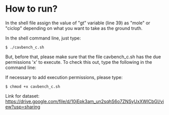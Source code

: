 
# How to run?
In the shell file assign the value of "gt" variable (line 39) as "mole" or "ciclop" depending on what you want to take as the ground truth.

In the shell command line, just type:

<code>$ ./cavbench_c.sh</code>
 
But, before that, please make sure that the file cavbench_c.sh has the due permissions 'x' to execute. To check this out, type the following in the command line:

If necessary to add execution permissions, please type:

<code>$ chmod +x cavbench_c.sh</code>  


Link for dataset: https://drive.google.com/file/d/10jEpk3am_un2sqhS6o7ZNSyUxXWlCbGI/view?usp=sharing
